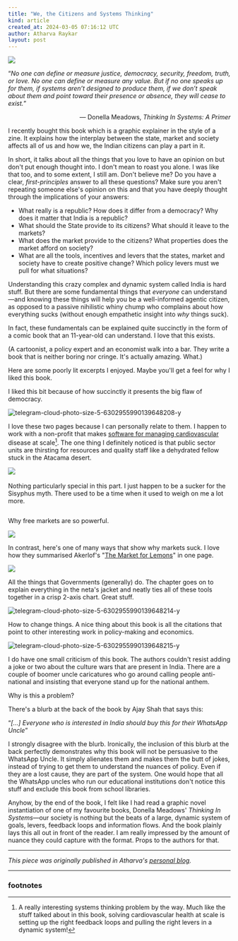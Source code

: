 ```yaml
---
title: "We, the Citizens and Systems Thinking"
kind: article
created_at: 2024-03-05 07:16:12 UTC
author: Atharva Raykar
layout: post
---
```


![](https://m.media-amazon.com/images/I/41YwB2IjlHL.jpg)

“_No one can define or measure justice, democracy, security, freedom, truth, or love. No one can define or measure any value. But if no one speaks up for them, if systems aren’t designed to produce them, if we don’t speak about them and point toward their presence or absence, they will cease to exist._”
<p style="text-align: right;">— Donella Meadows, <em>Thinking In Systems: A Primer</em></p>

I recently bought this book which is a graphic explainer in the style of a zine. It explains how the interplay between the state, market and society affects all of us and how we, the Indian citizens can play a part in it.
<!--more-->
In short, it talks about all the things that you love to have an opinion on but don't put enough thought into. I don't mean to roast you alone. I was like that too, and to some extent, I still am. Don't believe me? Do you have a clear, _first-principles_ answer to all these questions? Make sure you aren't repeating someone else's opinion on this and that you have deeply thought through the implications of your answers:

* What really is a republic? How does it differ from a democracy? Why does it matter that India is a republic?
* What should the State provide to its citizens? What should it leave to the markets?
* What does the market provide to the citizens? What properties does the market afford on society?
* What are all the tools, incentives and levers that the states, market and society have to create positive change? Which policy levers must we pull for what situations?

Understanding this crazy complex and dynamic system called India is hard stuff. But there are some fundamental things that _everyone_ can understand—and knowing these things will help you be a well-informed agentic citizen, as opposed to a passive nihilistic whiny chump who complains about how everything sucks (without enough empathetic insight into _why_ things suck).

In fact, these fundamentals can be explained quite succinctly in the form of a comic book that an 11-year-old can understand. I love that this exists.

(A cartoonist, a policy expert and an economist walk into a bar. They write a book that is neither boring nor cringe. It's actually amazing. What.)

Here are some poorly lit excerpts I enjoyed. Maybe you'll get a feel for why I liked this book.

I liked this bit because of how succinctly it presents the big flaw of democracy.

<img src="https://github.com/tfidfwastaken/gappa-images/blob/main/we-the-citizens/1.jpg?raw=true" alt="telegram-cloud-photo-size-5-6302955990139648208-y" style="max-width: 100%;">

I love these two pages because I can personally relate to them. I happen to work with a non-profit that makes [software for managing cardiovascular](https://resolvetosavelives.org/cardiovascular-health/hypertension/digital-tool-playbook/) disease at scale[^1]. The one thing I definitely noticed is that public sector units are thirsting for resources and quality staff like a dehydrated fellow stuck in the Atacama desert.

<img src="https://github.com/tfidfwastaken/gappa-images/blob/main/we-the-citizens/2.jpg?raw=true" style="max-width: 100%;">

<img src="https://github.com/tfidfwastaken/gappa-images/blob/main/we-the-citizens/4.jpg?raw=true" alt="" style="max-width: 100%;">

Nothing particularly special in this part. I just happen to be a sucker for the Sisyphus myth. There used to be a time when it used to weigh on me a lot more.

<img src="https://github.com/tfidfwastaken/gappa-images/blob/main/we-the-citizens/3.jpg?raw=true" alt="" style="max-width: 100%;">

Why free markets are so powerful.

<img src="https://github.com/tfidfwastaken/gappa-images/blob/main/we-the-citizens/5.jpg?raw=true" style="max-width: 100%;">

In contrast, here's one of many ways that show why markets suck. I love how they summarised Akerlof's "[The Market for Lemons](https://en.wikipedia.org/wiki/The_Market_for_Lemons)" in one page.

<img src="https://github.com/tfidfwastaken/gappa-images/blob/main/we-the-citizens/7.jpg?raw=true" style="max-width: 100%;">

All the things that Governments (generally) do. The chapter goes on to explain everything in the neta's jacket and neatly ties all of these tools together in a crisp 2-axis chart. Great stuff.

<img src="https://github.com/tfidfwastaken/gappa-images/blob/main/we-the-citizens/6.jpg?raw=true" alt="telegram-cloud-photo-size-5-6302955990139648214-y" style="max-width: 100%;">

How to change things. A nice thing about this book is all the citations that point to other interesting work in policy-making and economics.

<img src="https://github.com/tfidfwastaken/gappa-images/blob/main/we-the-citizens/8.jpg?raw=true" alt="telegram-cloud-photo-size-5-6302955990139648215-y" style="max-width: 100%;">

I do have one small criticism of this book. The authors couldn't resist adding a joke or two about the culture wars that are present in India. There are a couple of boomer uncle caricatures who go around calling people anti-national and insisting that everyone stand up for the national anthem.

Why is this a problem?

There's a blurb at the back of the book by Ajay Shah that says this:

“_[...] Everyone who is interested in India should buy this for their WhatsApp Uncle_”

I strongly disagree with the blurb. Ironically, the inclusion of this blurb at the back perfectly demonstrates why this book will not be persuasive to the WhatsApp Uncle. It simply alienates them and makes them the butt of jokes, instead of trying to get them to understand the nuances of policy. Even if they are a lost cause, they are part of the system. One would hope that all the WhatsApp uncles who run our educational institutions don't notice this stuff and exclude this book from school libraries.

Anyhow, by the end of the book, I felt like I had read a graphic novel instantiation of one of my favourite books, Donella Meadows' _Thinking In Systems_—our society is nothing but the beats of a large, dynamic system of goals, levers, feedback loops and information flows. And the book plainly lays this all out in front of the reader. I am really impressed by the amount of nuance they could capture with the format. Props to the authors for that.

<hr>

_This piece was originally published in Atharva's [personal blog](https://gappa.atharvaraykar.com/atharva/we-the-citizens-and-systems-thinking)._

<hr>

### footnotes

[^1]: A really interesting systems thinking problem by the way. Much like the stuff talked about in this book, solving cardiovascular health at scale is setting up the right feedback loops and pulling the right levers in a dynamic system!
